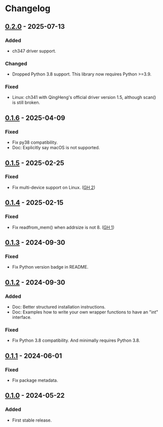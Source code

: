 # Changelog

## [0.2.0] - 2025-07-13

### Added

- ch347 driver support.

### Changed

- Dropped Python 3.8 support. This library now requires Python >=3.9.

### Fixed

- Linux: ch341 with QingHeng's official driver version 1.5, although scan() is
  still broken.


## [0.1.6] - 2025-04-09

### Fixed

- Fix py38 compatibility.
- Doc: Explicitly say macOS is not supported.


## [0.1.5] - 2025-02-25

### Fixed

- Fix multi-device support on Linux. ([GH 2](https://github.com/iynehz/i2cpy/issues/2))

## [0.1.4] - 2025-02-15

### Fixed

- Fix readfrom_mem() when addrsize is not 8. ([GH 1](https://github.com/iynehz/i2cpy/issues/1))

## [0.1.3] - 2024-09-30

### Fixed

- Fix Python version badge in README.

## [0.1.2] - 2024-09-30

### Added

- Doc: Better structured installation instructions.
- Doc: Examples how to write your own wrapper functions to have an "int" interface. 

### Fixed

- Fix Python 3.8 compatibility. And minimally requires Python 3.8.

## [0.1.1] - 2024-06-01

### Fixed

- Fix package metadata.

## [0.1.0] - 2024-05-22

### Added

- First stable release.


[0.2.0]: https://github.com/iynehz/i2cpy/compare/v0.1.6...HEAD
[0.1.6]: https://github.com/iynehz/i2cpy/compare/v0.1.5...v0.1.6
[0.1.5]: https://github.com/iynehz/i2cpy/compare/v0.1.4...v0.1.5
[0.1.4]: https://github.com/iynehz/i2cpy/compare/v0.1.3...v0.1.4
[0.1.3]: https://github.com/iynehz/i2cpy/compare/v0.1.2...v0.1.3
[0.1.2]: https://github.com/iynehz/i2cpy/compare/v0.1.1...v0.1.2
[0.1.1]: https://github.com/iynehz/i2cpy/compare/v0.1.0...v0.1.1
[0.1.0]: https://github.com/iynehz/i2cpy/releases/tag/v0.1.0
